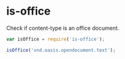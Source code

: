 # is-office

Check if content-type is an office document.

```javascript
var isOffice = require('is-office');

isOffice('vnd.oasis.opendocument.text');
```
